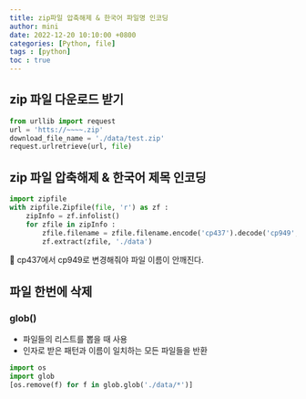 ```yaml
---
title: zip파일 압축해제 & 한국어 파일명 인코딩
author: mini
date: 2022-12-20 10:10:00 +0800
categories: [Python, file]
tags : [python]
toc : true
---
```


## zip 파일 다운로드 받기  
```python
from urllib import request
url = 'htts://~~~~.zip'
download_file_name = './data/test.zip'
request.urlretrieve(url, file)
```

## zip 파일 압축해제 & 한국어 제목 인코딩

```python
import zipfile
with zipfile.Zipfile(file, 'r') as zf :
	zipInfo = zf.infolist()	
	for zfile in zipInfo : 
		zfile.filename = zfile.filename.encode('cp437').decode('cp949', 'ignore')
		zf.extract(zfile, './data')
```

🛑 cp437에서 cp949로 변경해줘야 파일 이름이 안깨진다. 

## 파일 한번에 삭제
### glob()
 - 파일들의 리스트를 뽑을 때 사용
 - 인자로 받은 패턴과 이름이 일치하는 모든 파일들을 반환

```python
import os
import glob
[os.remove(f) for f in glob.glob('./data/*')]
```

